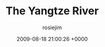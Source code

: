 ---
blog: travel
date: 2009-08-18 21:00:26 +0000
title: "The Yangtze River"
author: rosiejim
permalink: /china-2009/yangtze/the-yangtze-river.markd/
---